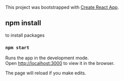 This project was bootstrapped with [Create React App](https://github.com/facebook/create-react-app).

## npm install

to install packages

### `npm start`

Runs the app in the development mode.<br />
Open [http://localhost:3000](http://localhost:3000) to view it in the browser.

The page will reload if you make edits.<br />
